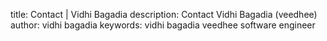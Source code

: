 title: Contact | Vidhi Bagadia
description: Contact Vidhi Bagadia (veedhee)
author: vidhi bagadia
keywords: vidhi bagadia
        veedhee
        software engineer
